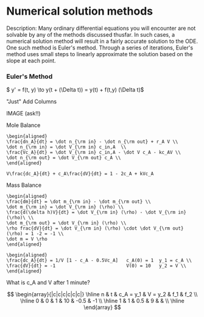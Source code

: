 # Numerical solution methods

Description: Many ordinary differential equations you will encounter are not solvable by any of the methods discussed thusfar. In such cases, a numerical solution method will result in a fairly accurate solution to the ODE. One such method is Euler's method. Through a series of iterations, Euler's method uses small steps to linearly approximate the solution based on the slope at each point. 

### Euler's Method

$ y' = f(t, y) \to y(t + (\Delta t)) = y(t) + f(t,y) (\Delta t)$

"Just" Add Columns 

IMAGE (ask!!)

Mole Balance

```{math}
\begin{aligned}
\frac{dn_A}{dt} = \dot n_{\rm in} - \dot n_{\rm out} + r_A V \\
\dot n_{\rm in} = \dot V_{\rm in} c_in,A  \\
\frac{Vc_A}{dt} = \dot V_{\rm in} c_in,A - \dot V c_A - kc_AV \\
\dot n_{\rm out} = \dot V_{\rm out} c_A \\
\end{aligned}
```

```{math}
V\frac{dc_A}{dt} + c_A\frac{dV}{dt} = 1 - 2c_A + kVc_A
```

Mass Balance

```{math}
\begin{aligned}
\frac{dm}{dt} = \dot m_{\rm in} - \dot m_{\rm out} \\
\dot m_{\rm in} = \dot V_{\rm in} (\rho) \\
\frac{d(\delta h)V}{dt} = \dot V_{\rm in} (\rho) - \dot V_{\rm in} (\rho)\ \\
\dot m_{\rm out} = \dot V_{\rm in} (\rho) \\
\rho frac{dV}{dt} = \dot V_{\rm in} (\rho) \cdot \dot V_{\rm out} (\rho) = 1 -2 = -1 \\
\dot m = V \rho
\end{aligned}
```

```{math}
\begin{aligned}
\frac{dc_A}{dt} = 1/V [1 - c_A - 0.5Vc_A]   c_A(0) = 1  y_1 = c_A \\
\frac{dV}{dt} = -1                          V(0) = 10   y_2 = V \\
\end{aligned}
```

What is c_A and V after 1 minute?

$$
\begin{array}{|c|c|c|c|c|c|}
\hline
n & t & c_A = y_1 & V = y_2 & f_1 & f_2 \\
\hline
0 & 0 & 1 & 10 & -0.5 & -1 \\
\hline
1 & 1 & 0.5 & 9 &  &  \\
\hline
\end{array}
$$



